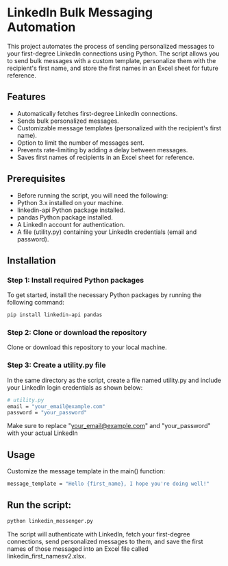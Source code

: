 # LinkedIn Bulk Messaging Automation

This project automates the process of sending personalized messages to your first-degree LinkedIn connections using Python. The script allows you to send bulk messages with a custom template, personalize them with the recipient's first name, and store the first names in an Excel sheet for future reference.

## Features
- Automatically fetches first-degree LinkedIn connections.
- Sends bulk personalized messages.
- Customizable message templates (personalized with the recipient's first name).
- Option to limit the number of messages sent.
- Prevents rate-limiting by adding a delay between messages.
- Saves first names of recipients in an Excel sheet for reference.

## Prerequisites
- Before running the script, you will need the following:
- Python 3.x installed on your machine.
- linkedin-api Python package installed.
- pandas Python package installed.
- A LinkedIn account for authentication.
- A file (utility.py) containing your LinkedIn credentials (email and password).

## Installation

### Step 1: Install required Python packages

To get started, install the necessary Python packages by running the following command:

```bash
pip install linkedin-api pandas
```
###  Step 2: Clone or download the repository
Clone or download this repository to your local machine.

### Step 3: Create a utility.py file
In the same directory as the script, create a file named utility.py and include your LinkedIn login credentials as shown below:
```bash
# utility.py
email = "your_email@example.com"
password = "your_password"
```
Make sure to replace "your_email@example.com" and "your_password" with your actual LinkedIn

## Usage
Customize the message template in the main() function:

```bash
message_template = "Hello {first_name}, I hope you're doing well!"
```
## Run the script:

```bash
python linkedin_messenger.py
```
The script will authenticate with LinkedIn, fetch your first-degree connections, send personalized messages to them, and save the first names of those messaged into an Excel file called linkedin_first_namesv2.xlsx.
